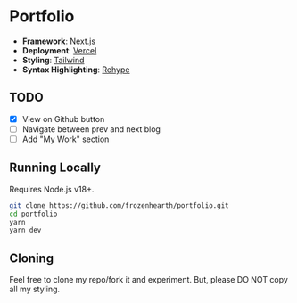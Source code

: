 # Portfolio

- **Framework**: [Next.js](https://nextjs.org/)
- **Deployment**: [Vercel](https://vercel.com)
- **Styling**: [Tailwind](https://tailwindcss.com)
- **Syntax Highlighting**: [Rehype](https://github.com/rehypejs/rehype)

## TODO

- [x] View on Github button
- [ ] Navigate between prev and next blog
- [ ] Add "My Work" section

## Running Locally

Requires Node.js v18+.

```bash
git clone https://github.com/frozenhearth/portfolio.git
cd portfolio
yarn 
yarn dev
```

## Cloning

Feel free to clone my repo/fork it and experiment. But, please DO NOT copy all my styling.
